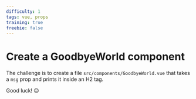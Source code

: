 ```yaml
---
difficulty: 1
tags: vue, props
training: true
freebie: false
---
```


# Create a GoodbyeWorld component

The challenge is to create a file `src/components/GoodbyeWorld.vue` that takes a `msg` prop and prints it inside an H2 tag.

Good luck! 😉
